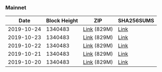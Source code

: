 ### Mainnet

|    Date    | Block Height | ZIP | SHA256SUMS |
| ---------- | ------------ | --- | ---------- |
| 2019-10-24 | 1340483 | [Link](https://s3-ap-southeast-2.amazonaws.com/ion-bootstrap/mainnet/2019-10-24/bootstrap.dat.zip) (829M) | [Link](https://s3-ap-southeast-2.amazonaws.com/ion-bootstrap/mainnet/2019-10-24/SHA256SUMS) |
| 2019-10-23 | 1340483 | [Link](https://s3-ap-southeast-2.amazonaws.com/ion-bootstrap/mainnet/2019-10-23/bootstrap.dat.zip) (829M) | [Link](https://s3-ap-southeast-2.amazonaws.com/ion-bootstrap/mainnet/2019-10-23/SHA256SUMS) |
| 2019-10-22 | 1340483 | [Link](https://s3-ap-southeast-2.amazonaws.com/ion-bootstrap/mainnet/2019-10-22/bootstrap.dat.zip) (829M) | [Link](https://s3-ap-southeast-2.amazonaws.com/ion-bootstrap/mainnet/2019-10-22/SHA256SUMS) |
| 2019-10-21 | 1340483 | [Link](https://s3-ap-southeast-2.amazonaws.com/ion-bootstrap/mainnet/2019-10-21/bootstrap.dat.zip) (829M) | [Link](https://s3-ap-southeast-2.amazonaws.com/ion-bootstrap/mainnet/2019-10-21/SHA256SUMS) |
| 2019-10-20 | 1340483 | [Link](https://s3-ap-southeast-2.amazonaws.com/ion-bootstrap/mainnet/2019-10-20/bootstrap.dat.zip) (829M) | [Link](https://s3-ap-southeast-2.amazonaws.com/ion-bootstrap/mainnet/2019-10-20/SHA256SUMS) |
